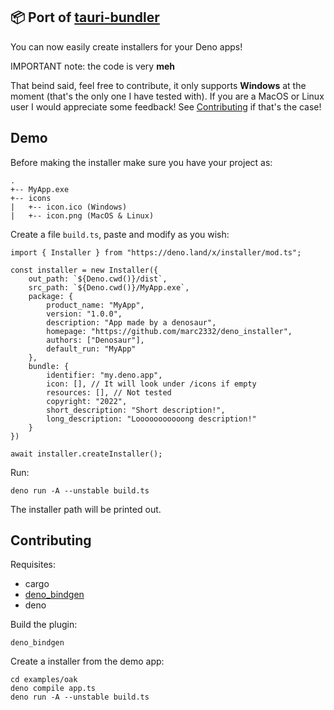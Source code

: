 ## 📦 Port of [tauri-bundler](https://github.com/tauri-apps/tauri/tree/dev/tooling/bundler)

You can now easily create installers for your Deno apps!

IMPORTANT note: the code is very **meh**

That beind said, feel free to contribute, it only supports **Windows** at the moment (that's the only one I have tested with). If you are a MacOS or Linux user I would appreciate some feedback! See [Contributing](#Contributing) if that's the case!

## Demo

Before making the installer make sure you have your project as:

```
.
+-- MyApp.exe
+-- icons
|   +-- icon.ico (Windows)
|   +-- icon.png (MacOS & Linux)
```

Create a file `build.ts`, paste and modify as you wish:

```
import { Installer } from "https://deno.land/x/installer/mod.ts";

const installer = new Installer({
    out_path: `${Deno.cwd()}/dist`,
    src_path: `${Deno.cwd()}/MyApp.exe`,
    package: {
        product_name: "MyApp",
        version: "1.0.0",
        description: "App made by a denosaur",
        homepage: "https://github.com/marc2332/deno_installer",
        authors: ["Denosaur"],
        default_run: "MyApp"
    },
    bundle: {
        identifier: "my.deno.app",
        icon: [], // It will look under /icons if empty
        resources: [], // Not tested
        copyright: "2022",
        short_description: "Short description!",
        long_description: "Looooooooooong description!"
    }
})

await installer.createInstaller();
```

Run:
```
deno run -A --unstable build.ts
```

The installer path will be printed out.

## Contributing

Requisites:
- cargo
- [deno_bindgen](https://github.com/denoland/deno_bindgen)
- deno

Build the plugin:
```
deno_bindgen
```

Create a installer from the demo app:
```
cd examples/oak
deno compile app.ts
deno run -A --unstable build.ts
```
